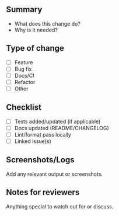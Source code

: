 ## Summary

- What does this change do?
- Why is it needed?

## Type of change

- [ ] Feature
- [ ] Bug fix
- [ ] Docs/CI
- [ ] Refactor
- [ ] Other

## Checklist

- [ ] Tests added/updated (if applicable)
- [ ] Docs updated (README/CHANGELOG)
- [ ] Lint/format pass locally
- [ ] Linked issue(s)

## Screenshots/Logs

Add any relevant output or screenshots.

## Notes for reviewers

Anything special to watch out for or discuss.

